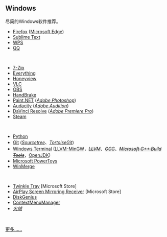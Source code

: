 ## Windows

尽简的Windows软件推荐。

* [Firefox](https://www.mozilla.org/en-US/firefox/all/#product-desktop-release) ([Microsoft Edge](https://www.microsoft.com/zh-cn/edge))
* [Sublime Text](https://www.sublimetext.com)
* [WPS](https://www.wps.cn)
* [QQ](https://im.qq.com)
<br>

* [7-Zip](https://www.7-zip.org)
* [Everything](https://www.voidtools.com/zh-cn/)
* [Honeyview](https://www.bandisoft.com/honeyview)
* [VLC](https://www.videolan.org)
* [OBS](https://obsproject.com)
* [HandBrake](https://handbrake.fr)
* [Paint.NET](https://www.getpaint.net) ([_Adobe Photoshop_](https://www.adobe.com/cn/products/photoshop.html))
* [Audacity](https://www.audacityteam.org) ([_Adobe Audition_](https://www.adobe.com/cn/products/audition.html))
* [DaVinci Resolve](http://www.blackmagicdesign.com/cn/products/davinciresolve) ([_Adobe Premiere Pro_](https://www.adobe.com/cn/products/premiere.html))
* [Steam](https://store.steampowered.com)
<br>

* [Python](https://www.python.org)
* [Git](https://git-scm.com) ([_Sourcetree_](https://sourcetreeapp.com)、[_TortoiseGit_](https://tortoisegit.org))
* [Windows Terminal](https://github.com/microsoft/terminal) ([LLVM-MinGW](https://www.mingw-w64.org/downloads/#llvm-mingw)，[~~_LLVM_~~](https://llvm.org)、[~~_GCC_~~](https://gcc.gnu.org)、[~~_Microsoft C++ Build Tools_~~](https://visualstudio.microsoft.com/zh-hans/visual-cpp-build-tools/)，[OpenJDK](https://adoptium.net/zh-CN/))
* [Microsoft PowerToys](https://github.com/microsoft/PowerToys)
* [WinMerge](https://winmerge.org)
<br>

* [Twinkle Tray](https://github.com/xanderfrangos/twinkle-tray) [Microsoft Store]
* [AirPlay Screen Mirroring Receiver](https://apps.microsoft.com/store/detail/airplay-screen-mirroring-receiver/9N1J401VPSN9) [Microsoft Store]
* [DiskGenius](https://www.diskgenius.cn)
* [ContextMenuManager](https://github.com/BluePointLilac/ContextMenuManager)
* [_火绒_](https://www.huorong.cn)
<br>

[更多……](https://github.com/Awesome-Windows/Awesome)

